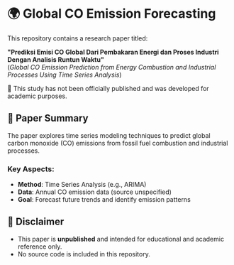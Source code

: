 # 🌍 Global CO Emission Forecasting

This repository contains a research paper titled:

**"Prediksi Emisi CO Global Dari Pembakaran Energi dan Proses Industri Dengan Analisis Runtun Waktu"**  
(*Global CO Emission Prediction from Energy Combustion and Industrial Processes Using Time Series Analysis*)

📌 This study has not been officially published and was developed for academic purposes.

## 📄 Paper Summary

The paper explores time series modeling techniques to predict global carbon monoxide (CO) emissions from fossil fuel combustion and industrial processes.

### Key Aspects:
- **Method**: Time Series Analysis (e.g., ARIMA)
- **Data**: Annual CO emission data (source unspecified)
- **Goal**: Forecast future trends and identify emission patterns

## 📝 Disclaimer

- This paper is **unpublished** and intended for educational and academic reference only.
- No source code is included in this repository.
